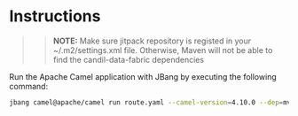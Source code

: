 # Instructions

>> **NOTE:** Make sure jitpack repository is registed in your ~/.m2/settings.xml file. Otherwise, Maven will not be able to find the candil-data-fabric dependencies

Run the Apache Camel application with JBang by executing the following command:

```bash
jbang camel@apache/camel run route.yaml --camel-version=4.10.0 --dep=mvn:com.cefriel:camel-chimera-graph:4.3.0,mvn:com.cefriel:camel-chimera-mapping-template:4.3.0,mvn:com.github.candil-data-fabric:gnmi-java:1.0.0
```
